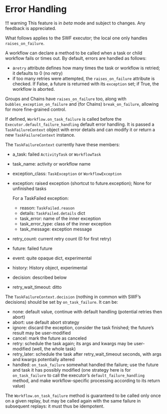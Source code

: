 Error Handling
==============

!!! warning
    This feature is in _beta_ mode and subject to changes. Any feedback is appreciated.

What follows applies to the SWF executor; the local one only handles `raises_on_failure`.

A workflow can declare a method to be called when a task or child workflow fails or times out.
By default, errors are handled as follows:

*  a`retry` attribute defines how many times the task or workflow is retried; it defaults to 0 (no retry)
* if too many retries were attempted, the `raises_on_failure` attribute is checked. If False, a future is returned with
    its `exception` set; if True, the workflow is aborted.

Groups and Chains have `raises_on_failure` too, along with `bubbles_exception_on_failure` and (for Chains)
`break_on_failure`, allowing for more fine-grained control.

If defined, `Workflow.on_task_failure` is called before the `Executor.default_failure_handling` default error handling.
It is passed a `TaskFailureContext` object with error details and can modify it or return a new `TaskFailureContext`
instance.

The `TaskFailureContext` currently have these members:

* a_task: failed `ActivityTask` or `WorkflowTask`
* task_name: activity or workflow name
* exception_class: `TaskException` or `WorkflowException`
* exception: raised exception (shortcut to future.exception); None for unfinished tasks

    For a TaskFailed exception:
  * reason: `TaskFailed.reason`
  * details: `TaskFailed.details` dict
  * task_error: name of the inner exception
  * task_error_type: class of the inner exception
  * task_message: exception message
* retry_count: current retry count (0 for first retry)
* future: failed future
* event: quite opaque dict, experimental
* history: History object, experimental
* decision: described below
* retry_wait_timeout: ditto

The `TaskFailureContext.decision` (nothing in common with SWF’s decisions) should be set by `on_task_failure`. It can be:

* none: default value, continue with default handling (potential retries then abort)
* abort: use default abort strategy
* ignore: discard the exception, consider the task finished; the future’s result may be user-modified
* cancel: mark the future as canceled
* retry: schedule the task again; its args and kwargs may be user-modified (well, the whole task)
* retry_later: schedule the task after retry_wait_timeout seconds, with args and kwargs potentially altered
* handled: `on_task_failure` somewhat handled the failure; use the future and task it has possibly modified (one
    strategy here is for `on_task_failure` to call the executor’s `default_failure_handling` method, and make
    workflow-specific processing according to its return value)

The `Workflow.on_task_failure` method is guaranteed to be called only once on a given replay, but may be called
again with the same failure in subsequent replays: it must thus be idempotent.
